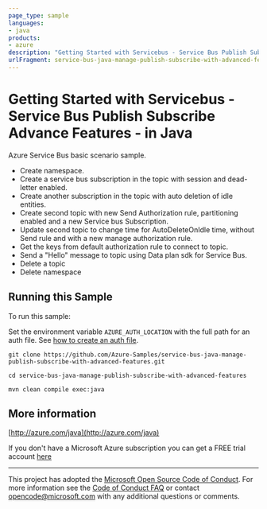 ```yaml
---
page_type: sample
languages:
- java
products:
- azure
description: "Getting Started with Servicebus - Service Bus Publish Subscribe Advance Features - in Java"
urlFragment: service-bus-java-manage-publish-subscribe-with-advanced-features
---
```


# Getting Started with Servicebus - Service Bus Publish Subscribe Advance Features - in Java #


  Azure Service Bus basic scenario sample.
  - Create namespace.
  - Create a service bus subscription in the topic with session and dead-letter enabled.
  - Create another subscription in the topic with auto deletion of idle entities.
  - Create second topic with new Send Authorization rule, partitioning enabled and a new Service bus Subscription.
  - Update second topic to change time for AutoDeleteOnIdle time, without Send rule and with a new manage authorization rule.
  - Get the keys from default authorization rule to connect to topic.
  - Send a "Hello" message to topic using Data plan sdk for Service Bus.
  - Delete a topic
  - Delete namespace
 

## Running this Sample ##

To run this sample:

Set the environment variable `AZURE_AUTH_LOCATION` with the full path for an auth file. See [how to create an auth file](https://github.com/Azure/azure-libraries-for-java/blob/master/AUTH.md).

    git clone https://github.com/Azure-Samples/service-bus-java-manage-publish-subscribe-with-advanced-features.git

    cd service-bus-java-manage-publish-subscribe-with-advanced-features

    mvn clean compile exec:java

## More information ##

[http://azure.com/java](http://azure.com/java)

If you don't have a Microsoft Azure subscription you can get a FREE trial account [here](http://go.microsoft.com/fwlink/?LinkId=330212)

---

This project has adopted the [Microsoft Open Source Code of Conduct](https://opensource.microsoft.com/codeofconduct/). For more information see the [Code of Conduct FAQ](https://opensource.microsoft.com/codeofconduct/faq/) or contact [opencode@microsoft.com](mailto:opencode@microsoft.com) with any additional questions or comments.
